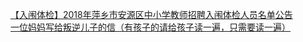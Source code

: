   
[【入闱体检】2018年萍乡市安源区中小学教师招聘入闱体检人员名单公告](http://www.dianyue.me/archives/736/xbr1nanug8eletsi/)  
[一位妈妈写给叛逆儿子的信（有孩子的请给孩子读一遍，只需要读一遍）](http://www.dianyue.me/archives/758/f17yjb2lm4un2hlt/)